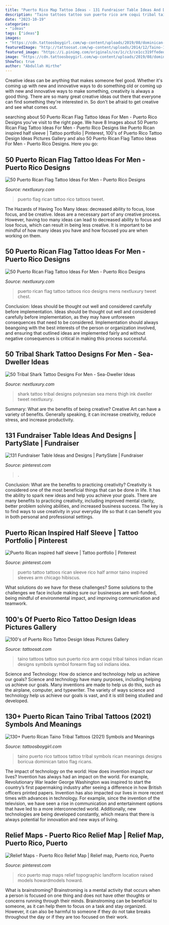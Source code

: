 ```yaml
---
title: "Puerto Rico Map Tattoo Ideas - 131 Fundraiser Table Ideas And Designs"
description: "Taino tattoos tattoo sun puerto rico arm coqui tribal tainos indian rican designs symbols symbol forearm flag sol indians idea"
date: "2023-10-19"
categories:
- "ideas"
tags: ["ideas"]
images:
- "https://cdn.tattoosboygirl.com/wp-content/uploads/2019/08/dominican-taino-symbols-and-meanings-83.jpg"
featuredImage: "http://tattoosat.com/wp-content/uploads/2014/12/Taino-1.jpg"
featured_image: "https://i.pinimg.com/originals/ce/1c/c3/ce1cc319ffeded921c2f1f8d4a0fe71a.jpg"
image: "https://cdn.tattoosboygirl.com/wp-content/uploads/2019/08/dominican-taino-symbols-and-meanings-83.jpg"
ShowToc: true
author: "Abdullah Hirthe"
---
```



Creative ideas can be anything that makes someone feel good. Whether it's coming up with new and innovative ways to do something old or coming up with new and innovative ways to make something, creativity is always a good thing. There are so many great creative ideas out there that everyone can find something they're interested in. So don't be afraid to get creative and see what comes out.

	

		
searching about 50 Puerto Rican Flag Tattoo Ideas For Men - Puerto Rico Designs you've visit to the right page. We have 8 Images about 50 Puerto Rican Flag Tattoo Ideas For Men - Puerto Rico Designs like Puerto Rican inspired half sleeve | Tattoo portfolio | Pinterest, 100&#039;s of Puerto Rico Tattoo Design Ideas Pictures Gallery and also 50 Puerto Rican Flag Tattoo Ideas For Men - Puerto Rico Designs. Here you go:
		
    
## 50 Puerto Rican Flag Tattoo Ideas For Men - Puerto Rico Designs

<img loading=lazy src="http://nextluxury.com/wp-content/uploads/puerto-rican-flag-themed-tattoo-ideas-for-men.jpg" onerror="this.onerror=null;this.src='https://tse2.mm.bing.net/th?id=OIP.-dVu77D2uAnnWfA3aPznqgHaF5&amp;pid=15.1';" alt="50 Puerto Rican Flag Tattoo Ideas For Men - Puerto Rico Designs">

_Source: nextluxury.com_

>puerto flag rican tattoo rico tattoos tweet. 

	

The Hazards of Having Too Many Ideas: decreased ability to focus, lose focus, and be creative.
Ideas are a necessary part of any creative process. However, having too many ideas can lead to decreased ability to focus and lose focus, which can result in being less creative. It is important to be mindful of how many ideas you have and how focused you are when working on them.

    
## 50 Puerto Rican Flag Tattoo Ideas For Men - Puerto Rico Designs

<img loading=lazy src="http://nextluxury.com/wp-content/uploads/stylish-mens-puerto-rican-flag-tattoos.jpg" onerror="this.onerror=null;this.src='https://tse4.mm.bing.net/th?id=OIP._Tp5kJtc7NLbKfVmOUNjMQHaHa&amp;pid=15.1';" alt="50 Puerto Rican Flag Tattoo Ideas For Men - Puerto Rico Designs">

_Source: nextluxury.com_

>puerto rican flag tattoo tattoos rico designs mens nextluxury tweet chest. 

	

Conclusion: Ideas should be thought out well and considered carefully before implementation.
Ideas should be thought out well and considered carefully before implementation, as they may have unforeseen consequences that need to be considered. Implementation should always beangoing with the best interests of the person or organization involved, and ensuring that outlined ideas are implemented fairly and without negative consequences is critical in making this process successful.

    
## 50 Tribal Shark Tattoo Designs For Men - Sea-Dweller Ideas

<img loading=lazy src="http://nextluxury.com/wp-content/uploads/mens-thigh-tribal-shark-tattoo-designs.jpg" onerror="this.onerror=null;this.src='https://tse2.mm.bing.net/th?id=OIP.DIFzB5Ld4p_hgQNboyG1sAHaHa&amp;pid=15.1';" alt="50 Tribal Shark Tattoo Designs For Men - Sea-Dweller Ideas">

_Source: nextluxury.com_

>shark tattoo tribal designs polynesian sea mens thigh ink dweller tweet nextluxury. 

	

Summary: What are the benefits of being creative?
Creative Art can have a variety of benefits. Generally speaking, it can increase creativity, reduce stress, and increase productivity.

    
## 131 Fundraiser Table Ideas And Designs | PartySlate | Fundraiser

<img loading=lazy src="https://i.pinimg.com/736x/0f/cf/38/0fcf38cfa6b1ffcb0a6ac1c708f86692.jpg" onerror="this.onerror=null;this.src='https://tse1.mm.bing.net/th?id=OIP.f7Ta20NNLab-PcSdSFMHtQHaLa&amp;pid=15.1';" alt="131 Fundraiser Table Ideas and Designs | PartySlate | Fundraiser">

_Source: pinterest.com_

>. 

	

Conclusion: What are the benefits to practicing creativity?
Creativity is considered one of the most beneficial things that can be done in life. It has the ability to spark new ideas and help you achieve your goals. There are many benefits to practicing creativity, including improved mental clarity, better problem solving abilities, and increased business success. The key is to find ways to use creativity in your everyday life so that it can benefit you in both personal and professional settings.

    
## Puerto Rican Inspired Half Sleeve | Tattoo Portfolio | Pinterest

<img loading=lazy src="https://i.pinimg.com/736x/6a/06/08/6a0608bcc5d92a233364b00f540cac2a--puerto-rico-tattoo-chicago-tattoo.jpg?b=t" onerror="this.onerror=null;this.src='https://tse4.mm.bing.net/th?id=OIP.gPlZvUJ9eJQ20dV6vzq0NQHaDl&amp;pid=15.1';" alt="Puerto Rican inspired half sleeve | Tattoo portfolio | Pinterest">

_Source: pinterest.com_

>puerto tattoo tattoos rican sleeve rico half armor taino inspired sleeves arm chicago hibiscus. 

	

What solutions do we have for these challenges?
Some solutions to the challenges we face include making sure our businesses are well-funded, being mindful of environmental impact, and improving communication and teamwork.

    
## 100&#039;s Of Puerto Rico Tattoo Design Ideas Pictures Gallery

<img loading=lazy src="http://tattoosat.com/wp-content/uploads/2014/12/Taino-1.jpg" onerror="this.onerror=null;this.src='https://tse1.mm.bing.net/th?id=OIP.AgVdnfSvt6uoYAbBC_bcLAHaJ4&amp;pid=15.1';" alt="100&#039;s of Puerto Rico Tattoo Design Ideas Pictures Gallery">

_Source: tattoosat.com_

>taino tattoos tattoo sun puerto rico arm coqui tribal tainos indian rican designs symbols symbol forearm flag sol indians idea. 

	

Science and Technology: How do science and technology help us achieve our goals?
Science and technology have many purposes, including helping us achieve our goals. Many inventions are made to help us do this, such as the airplane, computer, and typewriter. The variety of ways science and technology help us achieve our goals is vast, and it is still being studied and developed.

    
## 130+ Puerto Rican Taino Tribal Tattoos (2021) Symbols And Meanings

<img loading=lazy src="https://cdn.tattoosboygirl.com/wp-content/uploads/2019/08/dominican-taino-symbols-and-meanings-83.jpg" onerror="this.onerror=null;this.src='https://tse4.mm.bing.net/th?id=OIP.TQsSHgTQ7keuBjbD7oZUuQHaHa&amp;pid=15.1';" alt="130+ Puerto Rican Taino Tribal Tattoos (2021) Symbols and Meanings">

_Source: tattoosboygirl.com_

>taino puerto rico tattoos tattoo tribal symbols rican meanings designs boricua dominican tatoo flag ricans. 

	

The impact of technology on the world: How does invention impact our lives?
Invention has always had an impact on the world. For example, Revolutionary War leader George Washington was inspired to start the country’s first papermaking industry after seeing a difference in how British officers printed papers. Invention has also impacted our lives in more recent times with advances in technology. For example, since the invention of the television, we have seen a rise in communication and entertainment options that have led to a more interconnected world. Additionally, new technologies are being developed constantly, which means that there is always potential for innovation and new ways of living.

    
## Relief Maps - Puerto Rico Relief Map | Relief Map, Puerto Rico, Puerto

<img loading=lazy src="https://i.pinimg.com/originals/ce/1c/c3/ce1cc319ffeded921c2f1f8d4a0fe71a.jpg" onerror="this.onerror=null;this.src='https://tse2.mm.bing.net/th?id=OIP.Lm3HUo4wj_673IxnzGW1ogHaE7&amp;pid=15.1';" alt="Relief Maps - Puerto Rico Relief Map | Relief map, Puerto rico, Puerto">

_Source: pinterest.com_

>rico puerto map maps relief topographic landform location raised models howardmodels howard. 

	

What is brainstroming?
Brainstroming is a mental activity that occurs when a person is focused on one thing and does not have other thoughts or concerns running through their minds. Brainstroming can be beneficial to someone, as it can help them to focus on a task and stay organized. However, it can also be harmful to someone if they do not take breaks throughout the day or if they are too focused on their work.

